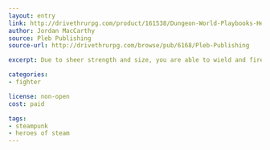 ```yaml
---
layout: entry
link: http://drivethrurpg.com/product/161538/Dungeon-World-Playbooks-Heroes-of-Steam-Bundle
author: Jordan MacCarthy
source: Pleb Publishing
source-url: http://drivethrurpg.com/browse/pub/6168/Pleb-Publishing

excerpt: Due to sheer strength and size, you are able to wield and fire cannons with you bare hands.

categories:
- fighter

license: non-open
cost: paid

tags:
- steampunk
- heroes of steam
---
```

